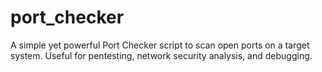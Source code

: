# port_checker
A simple yet powerful Port Checker script to scan open ports on a target system. Useful for pentesting, network security analysis, and debugging. 
